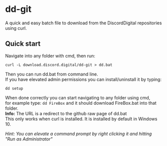 # dd-git
A quick and easy batch file to download from the DiscordDigital repositories using curl.
## Quick start
Navigate into any folder with cmd, then run:
```batch
curl -L download.discord.digital/dd-git > dd.bat
```
Then you can run dd.bat from command line.  
If you have elevated admin permissions you can install/uninstall it by typing:  
```
dd setup
```  
When done correctly you can start navigating to any folder using cmd,  
for example type: `dd FireBox` and it should download FireBox.bat into that folder.  
**Info:** The URL is a redirect to the github raw page of dd.bat  
This only works when curl is installed. It is installed by default in Windows 10.

*Hint: You can elevate a command prompt by right clicking it and hitting "Run as Administrator"*
